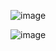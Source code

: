 ![image](https://github.com/user-attachments/assets/ee5dab73-1348-4a75-818f-67a127cef277)

![image](https://github.com/user-attachments/assets/47ef8c94-5a1c-4127-a5a0-14ac62c208a8)
